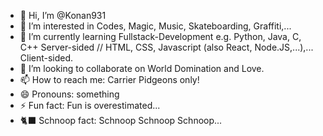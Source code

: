 - 👋 Hi, I’m @Konan931
- 👀 I’m interested in Codes, Magic, Music, Skateboarding, Graffiti,...
- 🌱 I’m currently learning Fullstack-Development e.g. Python, Java, C, C++ Server-sided // HTML, CSS, Javascript (also React, Node.JS,...),... Client-sided.
- 💞️ I’m looking to collaborate on World Domination and Love.
- 📫 How to reach me: Carrier Pidgeons only!
- 😄 Pronouns: something
- ⚡ Fun fact: Fun is overestimated...
- 🐈‍⬛ Schnoop fact: Schnoop Schnoop Schnoop...
<!---
Konan931/Konan931 is a ✨ special ✨ repository because its `README.md` (this file) appears on your GitHub profile.
You can click the Preview link to take a look at your changes.
--->
